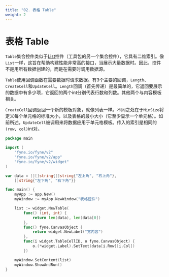 ```yaml
---
title: "02. 表格 Table"
weight: 2
--- 
```


# 表格 Table

`Table`集合控件类似于[List](/docs/06-collection/01-list)控件（工具包的另一个集合控件），它具有二维索引。像`List`一样，这旨在帮助构建性能非常高的接口，当展示大量数据时。因此，控件不是用所有数据创建的，而是在需要时调用数据源。

`Table`使用回调函数在需要数据时请求数据。有3个主要的回调，`Length`、`CreateCell`和`UpdateCell`。`Length`回调（首先传递）是最简单的，它返回要展示的数据中有多少项，它返回的两个int分别代表行数和列数。其他两个与内容模板相关。

`CreateCell`回调返回一个新的模板对象，就像列表一样。不同之处在于`MinSize`将定义每个单元格的标准大小，以及表格的最小大小（它至少显示一个单元格）。如前所述，`UpdateCell`被调用来将数据应用于单元格模板。传入的索引是相同的`(row, col)`int对。

```go
package main

import (
	"fyne.io/fyne/v2"
	"fyne.io/fyne/v2/app"
	"fyne.io/fyne/v2/widget"
)

var data = [][]string{[]string{"左上角", "右上角"},
	[]string{"左下角", "右下角"}}

func main() {
	myApp := app.New()
	myWindow := myApp.NewWindow("表格控件")

	list := widget.NewTable(
		func() (int, int) {
			return len(data), len(data[0])
		},
		func() fyne.CanvasObject {
			return widget.NewLabel("宽内容")
		},
		func(i widget.TableCellID, o fyne.CanvasObject) {
			o.(*widget.Label).SetText(data[i.Row][i.Col])
		})

	myWindow.SetContent(list)
	myWindow.ShowAndRun()
}
```
